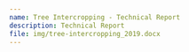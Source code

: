 ```yaml
---
name: Tree Intercropping - Technical Report
description: Technical Report
file: img/tree-intercropping_2019.docx
---
```

